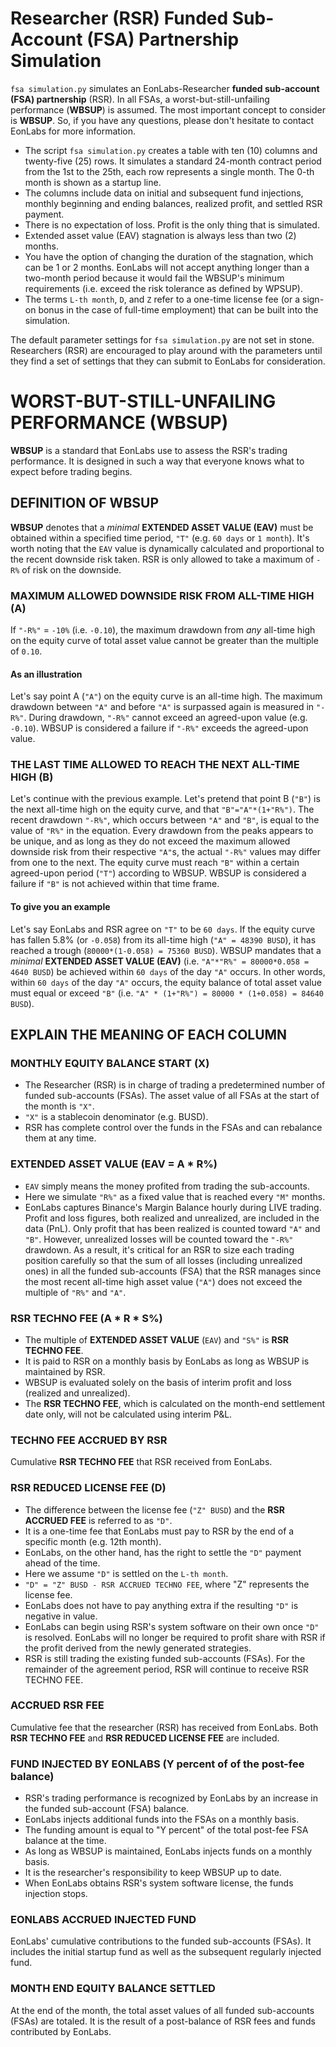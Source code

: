 
# Researcher (RSR) Funded Sub-Account (FSA) Partnership Simulation

`fsa simulation.py` simulates an EonLabs-Researcher **funded sub-account (FSA) partnership** (RSR). In all FSAs, a worst-but-still-unfailing performance (**WBSUP**) is assumed. The most important concept to consider is **WBSUP**. So, if you have any questions, please don't hesitate to contact EonLabs for more information.

- The script `fsa simulation.py` creates a table with ten (10) columns and twenty-five (25) rows. It simulates a standard 24-month contract period from the 1st to the 25th, each row represents a single month. The 0-th month is shown as a startup line.
- The columns include data on initial and subsequent fund injections, monthly beginning and ending balances, realized profit, and settled RSR payment.
- There is no expectation of loss. Profit is the only thing that is simulated.
- Extended asset value (EAV) stagnation is always less than two (2) months.
- You have the option of changing the duration of the stagnation, which can be 1 or 2 months. EonLabs will not accept anything longer than a two-month period because it would fail the WBSUP's minimum requirements (i.e. exceed the risk tolerance as defined by WPSUP).
- The terms `L-th month`, `D`, and `Z` refer to a one-time license fee (or a sign-on bonus in the case of full-time employment) that can be built into the simulation.

The default parameter settings for `fsa simulation.py` are not set in stone. Researchers (RSR) are encouraged to play around with the parameters until they find a set of settings that they can submit to EonLabs for consideration.

# WORST-BUT-STILL-UNFAILING PERFORMANCE (WBSUP)

**WBSUP** is a standard that EonLabs use to assess the RSR's trading performance. It is designed in such a way that everyone knows what to expect before trading begins.

## DEFINITION OF WBSUP

**WBSUP** denotes that a _minimal_ **EXTENDED ASSET VALUE (EAV)** must be obtained within a specified time period, `"T"` (e.g. `60 days` or `1 month`). It's worth noting that the `EAV` value is dynamically calculated and proportional to the recent downside risk taken. RSR is only allowed to take a maximum of `-R%` of risk on the downside.

### MAXIMUM ALLOWED DOWNSIDE RISK FROM ALL-TIME HIGH (A)

If `"-R%"` = `-10%` (i.e. `-0.10`), the maximum drawdown from _any_ all-time high on the equity curve of total asset value cannot be greater than the multiple of `0.10`.

#### As an illustration

Let's say point A (`"A"`) on the equity curve is an all-time high. The maximum drawdown between `"A"` and before `"A"` is surpassed again is measured in `"-R%"`. During drawdown, `"-R%"` cannot exceed an agreed-upon value (e.g. `-0.10`). WBSUP is considered a failure if `"-R%"` exceeds the agreed-upon value.

### THE LAST TIME ALLOWED TO REACH THE NEXT ALL-TIME HIGH (B)

Let's continue with the previous example. Let's pretend that point B (`"B"`) is the next all-time high on the equity curve, and that `"B"="A"*(1+"R%")`. The recent drawdown `"-R%"`, which occurs between `"A"` and `"B"`, is equal to the value of `"R%"` in the equation. Every drawdown from the peaks appears to be unique, and as long as they do not exceed the maximum allowed downside risk from their respective `"A"`s, the actual `"-R%"` values may differ from one to the next. The equity curve must reach `"B"` within a certain agreed-upon period (`"T"`) according to WBSUP. WBSUP is considered a failure if `"B"` is not achieved within that time frame.

#### To give you an example

Let's say EonLabs and RSR agree on `"T"` to be `60 days`. If the equity curve has fallen 5.8% (or `-0.058`) from its all-time high (`"A" = 48390 BUSD`), it has reached a trough (`80000*(1-0.058) = 75360 BUSD`).
WBSUP mandates that a _minimal_ **EXTENDED ASSET VALUE (EAV)** (i.e. `"A"*"R%" = 80000*0.058 = 4640 BUSD`) be achieved within `60 days` of the day `"A"` occurs. In other words, within `60 days` of the day `"A"` occurs, the equity balance of total asset value must equal or exceed `"B"` (i.e. `"A" * (1+"R%") = 80000 * (1+0.058) = 84640 BUSD`).

## EXPLAIN THE MEANING OF EACH COLUMN

### MONTHLY EQUITY BALANCE START (X)

- The Researcher (RSR) is in charge of trading a predetermined number of funded sub-accounts (FSAs). The asset value of all FSAs at the start of the month is `"X"`.
- `"X"` is a stablecoin denominator (e.g. BUSD).
- RSR has complete control over the funds in the FSAs and can rebalance them at any time.

### EXTENDED ASSET VALUE (EAV = A * R%)

- `EAV` simply means the money profited from trading the sub-accounts.
- Here we simulate `"R%"` as a fixed value that is reached every `"M"` months. 
- EonLabs captures Binance's Margin Balance hourly during LIVE trading. Profit and loss figures, both realized and unrealized, are included in the data (PnL). Only profit that has been realized is counted toward `"A"` and `"B"`. However, unrealized losses will be counted toward the `"-R%"` drawdown. As a result, it's critical for an RSR to size each trading position carefully so that the sum of all losses (including unrealized ones) in all the funded sub-accounts (FSA) that the RSR manages since the most recent all-time high asset value (`"A"`) does not exceed the multiple of `"R%"` and `"A"`.

### RSR TECHNO FEE (A * R * S%)

- The multiple of **EXTENDED ASSET VALUE** (`EAV`) and `"S%"` is **RSR TECHNO FEE**.
- It is paid to RSR on a monthly basis by EonLabs as long as WBSUP is maintained by RSR.
- WBSUP is evaluated solely on the basis of interim profit and loss (realized and unrealized).
- The **RSR TECHNO FEE**, which is calculated on the month-end settlement date only, will not be calculated using interim P&L.

### TECHNO FEE ACCRUED BY RSR

Cumulative **RSR TECHNO FEE** that RSR received from EonLabs.

### RSR REDUCED LICENSE FEE (D)

- The difference between the license fee (`"Z" BUSD`) and the **RSR ACCRUED FEE** is referred to as `"D"`.
- It is a one-time fee that EonLabs must pay to RSR by the end of a specific month (e.g. 12th month).
- EonLabs, on the other hand, has the right to settle the `"D"` payment ahead of the time.
- Here we assume `"D"` is settled on the `L-th month`.
- `"D" = "Z" BUSD - RSR ACCRUED TECHNO FEE`, where "Z" represents the license fee.
- EonLabs does not have to pay anything extra if the resulting `"D"` is negative in value.
- EonLabs can begin using RSR's system software on their own once `"D"` is resolved. EonLabs will no longer be required to profit share with RSR if the profit derived from the newly generated strategies.
- RSR is still trading the existing funded sub-accounts (FSAs). For the remainder of the agreement period, RSR will continue to receive RSR TECHNO FEE.

### ACCRUED RSR FEE

Cumulative fee that the researcher (RSR) has received from EonLabs. Both **RSR TECHNO FEE** and **RSR REDUCED LICENSE FEE** are included.

### FUND INJECTED BY EONLABS (Y percent of of the post-fee balance)

- RSR's trading performance is recognized by EonLabs by an increase in the funded sub-account (FSA) balance.
- EonLabs injects additional funds into the FSAs on a monthly basis.
- The funding amount is equal to "Y percent" of the total post-fee FSA balance at the time.
- As long as WBSUP is maintained, EonLabs injects funds on a monthly basis.
- It is the researcher's responsibility to keep WBSUP up to date.
- When EonLabs obtains RSR's system software license, the funds injection stops.

### EONLABS ACCRUED INJECTED FUND

EonLabs' cumulative contributions to the funded sub-accounts (FSAs). It includes the initial startup fund as well as the subsequent regularly injected fund.

### MONTH END EQUITY BALANCE SETTLED

At the end of the month, the total asset values of all funded sub-accounts (FSAs) are totaled. It is the result of a post-balance of RSR fees and funds contributed by EonLabs.
